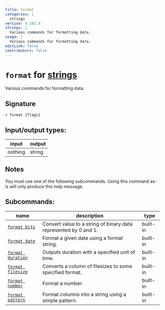 ```yaml
---
title: format
categories: |
  strings
version: 0.102.0
strings: |
  Various commands for formatting data.
usage: |
  Various commands for formatting data.
editLink: false
contributors: false
---
```

<!-- This file is automatically generated. Please edit the command in https://github.com/nushell/nushell instead. -->

# `format` for [strings](/commands/categories/strings.md)

<div class='command-title'>Various commands for formatting data.</div>

## Signature

```> format {flags} ```


## Input/output types:

| input   | output |
| ------- | ------ |
| nothing | string |

## Notes
You must use one of the following subcommands. Using this command as-is will only produce this help message.

## Subcommands:

| name                                                   | description                                                      | type     |
| ------------------------------------------------------ | ---------------------------------------------------------------- | -------- |
| [`format bits`](/commands/docs/format_bits.md)         | Convert value to a string of binary data represented by 0 and 1. | built-in |
| [`format date`](/commands/docs/format_date.md)         | Format a given date using a format string.                       | built-in |
| [`format duration`](/commands/docs/format_duration.md) | Outputs duration with a specified unit of time.                  | built-in |
| [`format filesize`](/commands/docs/format_filesize.md) | Converts a column of filesizes to some specified format.         | built-in |
| [`format number`](/commands/docs/format_number.md)     | Format a number.                                                 | built-in |
| [`format pattern`](/commands/docs/format_pattern.md)   | Format columns into a string using a simple pattern.             | built-in |